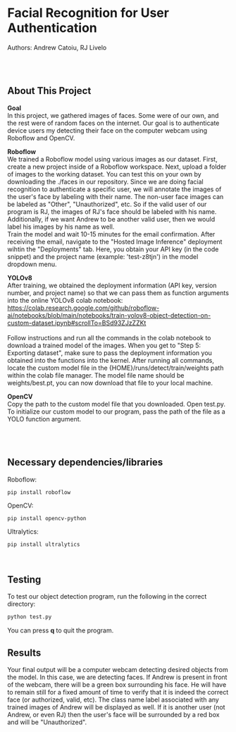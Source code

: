 # Facial Recognition for User Authentication
Authors: Andrew Catoiu, RJ Livelo

<br>
<br>

## About This Project
<strong>Goal</strong><br>
In this project, we gathered images of faces. Some were of our own, and the rest were of random faces on the internet. Our goal is to authenticate device users my detecting their face on the computer webcam using Roboflow and OpenCV.<br>

<strong>Roboflow</strong><br>
We trained a Roboflow model using various images as our dataset. First, create a new project inside of a Roboflow workspace. Next, upload a folder of images to the working dataset. You can test this on your own by downloading the ./faces in our repository. Since we are doing facial recognition to authenticate a specific user, we will annotate the images of the user's face by labeling with their name. The non-user face images can be labeled as "Other", "Unauthorized", etc. So if the valid user of our program is RJ, the images of RJ's face should be labeled with his name. Additionally, if we want Andrew to be another valid user, then we would label his images by his name as well.
<br>
Train the model and wait 10-15 minutes for the email confirmation. After receiving the email, navigate to the "Hosted Image Inference" deployment wihtin the "Deployments" tab. Here, you obtain your API key (in the code snippet) and the project name (example: 'test-z8tjn') in the model dropdown menu.
<br>

<strong>YOLOv8</strong><br>
After training, we obtained the deployment information (API key, version number, and project name) so that we can pass them as function arguments into the online YOLOv8 colab notebook:<br>
https://colab.research.google.com/github/roboflow-ai/notebooks/blob/main/notebooks/train-yolov8-object-detection-on-custom-dataset.ipynb#scrollTo=BSd93ZJzZZKt
<br><br>
Follow instructions and run all the commands in the colab notebook to download a trained model of the images. When you get to "Step 5: Exporting dataset", make sure to pass the deployment information you obtained into the functions into the kernel. After running all commands, locate the custom model file in the {HOME}/runs/detect/train/weights path within the colab file manager. The model file name should be weights/best.pt, you can now download that file to your local machine.
<br>

<strong>OpenCV</strong><br>
Copy the path to the custom model file that you downloaded. Open test.py. To initialize our custom model to our program, pass the path of the file as a YOLO function argument.

<br>
<br>

## Necessary dependencies/libraries
Roboflow:
```
pip install roboflow
```

OpenCV:
```
pip install opencv-python
```

Ultralytics:
```
pip install ultralytics
```
<br>

## Testing
To test our object detection program, run the following in the correct directory:

```bash
python test.py
```

You can press <strong>q</strong> to quit the program.

## Results
Your final output will be a computer webcam detecting desired objects from the model. In this case, we are detecting faces. If Andrew is present in front of the webcam, there will be a green box surrounding his face. He will have to remain still for a fixed amount of time to verify that it is indeed the correct face (or authorized, valid, etc). The class name label associated with any trained images of Andrew will be displayed as well. If it is another user (not Andrew, or even RJ) then the user's face will be surrounded by a red box and will be "Unauthorized".
